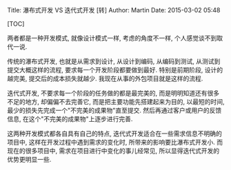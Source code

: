 Title: 瀑布式开发 VS 迭代式开发 [转]
Author: Martin
Date: 2015-03-02 05:48

[TOC]

两者都是一种开发模式, 就像设计模式一样, 考虑的角度不一样, 个人感觉谈不到取代一说.

传统的瀑布式开发, 也就是从需求到设计, 从设计到编码, 从编码到测试, 从测试到提交大概这样的流程, 要求每一个开发阶段都要做到最好. 特别是前期阶段, 设计的越完美, 提交后的成本损失就越少. 我现在从事的外包项目就是这样的流程.

迭代式开发, 不要求每一个阶段的任务做的都是最完美的, 而是明明知道还有很多不足的地方, 却偏偏不去完善它, 而是把主要功能先搭建起来为目的, 以最短的时间, 最少的损失先完成一个"不完美的成果物"直至提交. 然后再通过客户或用户的反馈信息, 在这个"不完美的成果物"上逐步进行完善.

这两种开发模式都各自具有自己的特点, 迭代式开发适合在一些需求信息不明确的项目中, 这样在开发过程中遇到需求的变化时, 所带来的影响要比瀑布式开发小. 而现在的很多项目中, 需求在项目进行中变化的事儿经常见, 所以显得迭代式开发的优势更明显一些.
